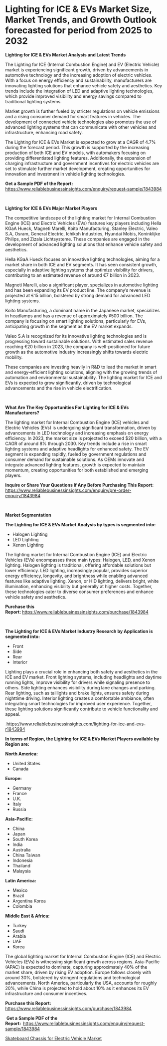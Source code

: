 <p><h1>Lighting for ICE & EVs Market Size, Market Trends, and Growth Outlook forecasted for period from 2025 to 2032</h1></p><p><strong>Lighting for ICE & EVs Market Analysis and Latest Trends</strong></p>
<p><p>The Lighting for ICE (Internal Combustion Engine) and EV (Electric Vehicle) market is experiencing significant growth, driven by advancements in automotive technology and the increasing adoption of electric vehicles. With a focus on energy efficiency and sustainability, manufacturers are innovating lighting solutions that enhance vehicle safety and aesthetics. Key trends include the integration of LED and adaptive lighting technologies, which provide improved visibility and energy savings compared to traditional lighting systems.</p><p>Market growth is further fueled by stricter regulations on vehicle emissions and a rising consumer demand for smart features in vehicles. The development of connected vehicle technologies also promotes the use of advanced lighting systems that can communicate with other vehicles and infrastructure, enhancing road safety.</p><p>The Lighting for ICE & EVs Market is expected to grow at a CAGR of 4.7% during the forecast period. This growth is supported by the increasing production of both ICE and EV models, with automakers focusing on providing differentiated lighting features. Additionally, the expansion of charging infrastructure and government incentives for electric vehicles are set to stimulate further market development, creating opportunities for innovation and investment in vehicle lighting technologies.</p></p>
<p><strong>Get a Sample PDF of the Report:&nbsp;</strong> <a href="https://www.reliablebusinessinsights.com/enquiry/request-sample/1843984?utm_campaign=3385&utm_medium=2&utm_source=Github&utm_content=ia&utm_term=31032025&utm_id=lighting-for-ice-evs">https://www.reliablebusinessinsights.com/enquiry/request-sample/1843984</a></p>
<p>&nbsp;</p>
<p><strong>Lighting for ICE & EVs Major Market Players</strong></p>
<p><p>The competitive landscape of the lighting market for Internal Combustion Engine (ICE) and Electric Vehicles (EVs) features key players including Hella KGaA Hueck, Magneti Marelli, Koito Manufacturing, Stanley Electric, Valeo S.A, Osram, General Electric, Ichikoh Industries, Hyundai Mobis, Koninklijke Philips, and Zizala Lichtsysteme. These companies are engaged in the development of advanced lighting solutions that enhance vehicle safety and aesthetics.</p><p>Hella KGaA Hueck focuses on innovative lighting technologies, aiming for a market share in both ICE and EV segments. It has seen consistent growth, especially in adaptive lighting systems that optimize visibility for drivers, contributing to an estimated revenue of around €7 billion in 2023. </p><p>Magneti Marelli, also a significant player, specializes in automotive lighting and has been expanding its EV product line. The company’s revenue is projected at €15 billion, bolstered by strong demand for advanced LED lighting systems. </p><p>Koito Manufacturing, a dominant name in the Japanese market, specializes in headlamps and has a revenue of approximately ¥500 billion. The company is focusing on smart lighting solutions, particularly for EVs, anticipating growth in the segment as the EV market expands.</p><p>Valeo S.A is recognized for its innovative lighting technologies and is progressing toward sustainable solutions. With estimated sales revenue reaching €20 billion in 2023, the company is well-positioned for future growth as the automotive industry increasingly shifts towards electric mobility.</p><p>These companies are investing heavily in R&D to lead the market in smart and energy-efficient lighting solutions, aligning with the growing trends of automation and environmental sustainability. The lighting market for ICE and EVs is expected to grow significantly, driven by technological advancements and the rise in vehicle electrification.</p></p>
<p>&nbsp;</p>
<p><strong>What Are The Key Opportunities For Lighting for ICE & EVs Manufacturers?</strong></p>
<p><p>The lighting market for Internal Combustion Engine (ICE) vehicles and Electric Vehicles (EVs) is undergoing significant transformation, driven by advancements in LED technology and increasing emphasis on energy efficiency. In 2023, the market size is projected to exceed $20 billion, with a CAGR of around 8% through 2030. Key trends include a rise in smart lighting systems and adaptive headlights for enhanced safety. The EV segment is expanding rapidly, fueled by government regulations and consumer demand for sustainable solutions. As OEMs innovate and integrate advanced lighting features, growth is expected to maintain momentum, creating opportunities for both established and emerging players.</p></p>
<p><strong>Inquire or Share Your Questions If Any Before Purchasing This Report:</strong> <a href="https://www.reliablebusinessinsights.com/enquiry/pre-order-enquiry/1843984?utm_campaign=3385&utm_medium=2&utm_source=Github&utm_content=ia&utm_term=31032025&utm_id=lighting-for-ice-evs">https://www.reliablebusinessinsights.com/enquiry/pre-order-enquiry/1843984</a></p>
<p>&nbsp;</p>
<p><strong>Market Segmentation</strong></p>
<p><strong>The Lighting for ICE & EVs Market Analysis by types is segmented into:</strong></p>
<p><ul><li>Halogen Lighting</li><li>LED Lighting</li><li>Xenon Lighting</li></ul></p>
<p><p>The lighting market for Internal Combustion Engine (ICE) and Electric Vehicles (EVs) encompasses three main types: Halogen, LED, and Xenon lighting. Halogen lighting is traditional, offering affordable solutions but lower efficiency. LED lighting, increasingly popular, provides superior energy efficiency, longevity, and brightness while enabling advanced features like adaptive lighting. Xenon, or HID lighting, delivers bright, white illumination, enhancing visibility but generally at higher costs. Together, these technologies cater to diverse consumer preferences and enhance vehicle safety and aesthetics.</p></p>
<p><strong>Purchase this Report:&nbsp;</strong><a href="https://www.reliablebusinessinsights.com/purchase/1843984?utm_campaign=3385&utm_medium=2&utm_source=Github&utm_content=ia&utm_term=31032025&utm_id=lighting-for-ice-evs">https://www.reliablebusinessinsights.com/purchase/1843984</a></p>
<p>&nbsp;</p>
<p><strong>The Lighting for ICE & EVs Market Industry Research by Application is segmented into:</strong></p>
<p><ul><li>Front</li><li>Side</li><li>Rear</li><li>Interior</li></ul></p>
<p><p>Lighting plays a crucial role in enhancing both safety and aesthetics in the ICE and EV market. Front lighting systems, including headlights and daytime running lights, improve visibility for drivers while signaling presence to others. Side lighting enhances visibility during lane changes and parking. Rear lighting, such as taillights and brake lights, ensures safety during nighttime driving. Interior lighting creates a comfortable ambiance, often integrating smart technologies for improved user experience. Together, these lighting solutions significantly contribute to vehicle functionality and appeal.</p></p>
<p><a href="https://www.reliablebusinessinsights.com/lighting-for-ice-and-evs-r1843984?utm_campaign=3385&utm_medium=2&utm_source=Github&utm_content=ia&utm_term=31032025&utm_id=lighting-for-ice-evs">&nbsp;https://www.reliablebusinessinsights.com/lighting-for-ice-and-evs-r1843984</a></p>
<p><strong>In terms of Region, the Lighting for ICE & EVs Market Players available by Region are:</strong></p>
<p>
    <p> <strong> North America: </strong>
        <ul>
            <li>United States</li>
            <li>Canada</li>
        </ul>
        </p> 
    <p> <strong> Europe: </strong>
        <ul>
            <li>Germany</li>
            <li>France</li>
            <li>U.K.</li>
            <li>Italy</li>
            <li>Russia</li>
        </ul>
        </p> 
    <p> <strong> Asia-Pacific: </strong>
        <ul>
            <li>China</li>
            <li>Japan</li>
            <li>South Korea</li>
            <li>India</li>
            <li>Australia</li>
            <li>China Taiwan</li>
            <li>Indonesia</li>
            <li>Thailand</li>
            <li>Malaysia</li>
        </ul>
        </p> 
    <p> <strong> Latin America: </strong>
        <ul>
            <li>Mexico</li>
            <li>Brazil</li>
            <li>Argentina Korea</li>
            <li>Colombia</li>
        </ul>
        </p> 
    <p> <strong> Middle East & Africa: </strong>
        <ul>
            <li>Turkey</li>
            <li>Saudi</li>
            <li>Arabia</li>
            <li>UAE</li>
            <li>Korea</li>
        </ul>
    </p>
    </p>
<p><p>The global lighting market for Internal Combustion Engine (ICE) and Electric Vehicles (EVs) is witnessing significant growth across regions. Asia-Pacific (APAC) is expected to dominate, capturing approximately 40% of the market share, driven by rising EV adoption. Europe follows closely with around 30%, bolstered by stringent regulations and technological advancements. North America, particularly the USA, accounts for roughly 20%, while China is projected to hold about 10% as it enhances its EV infrastructure and consumer incentives.</p></p>
<p><strong>Purchase this Report: </strong><a href="https://www.reliablebusinessinsights.com/purchase/1843984?utm_campaign=3385&utm_medium=2&utm_source=Github&utm_content=ia&utm_term=31032025&utm_id=lighting-for-ice-evs">https://www.reliablebusinessinsights.com/purchase/1843984</a></p>
<p>&nbsp;<strong>Get a Sample PDF of the Report:&nbsp;&nbsp;</strong><a href="https://www.reliablebusinessinsights.com/enquiry/request-sample/1843984?utm_campaign=3385&utm_medium=2&utm_source=Github&utm_content=ia&utm_term=31032025&utm_id=lighting-for-ice-evs">https://www.reliablebusinessinsights.com/enquiry/request-sample/1843984</a></p>
<p><strong></strong></p>
<p><p><a href="https://github.com/sderolza/Market-Research-Report-List-1/blob/main/skateboard-chassis-for-electric-vehicle-market.md?utm_campaign=3385&utm_medium=2&utm_source=Github&utm_content=ia&utm_term=31032025&utm_id=lighting-for-ice-evs">Skateboard Chassis for Electric Vehicle Market</a></p></p>